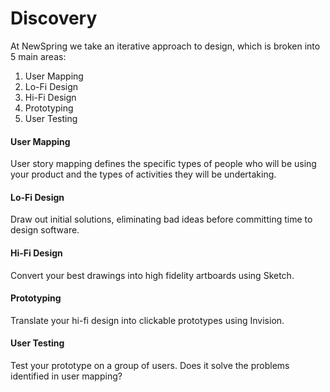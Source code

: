 # Discovery

At NewSpring we take an iterative approach to design, which is broken into 5 main areas:

1. User Mapping
2. Lo-Fi Design
3. Hi-Fi Design
4. Prototyping
5. User Testing




#### User Mapping
User story mapping defines the specific types of people who will be using your product and the types of activities they will be undertaking. 


#### Lo-Fi Design
Draw out initial solutions, eliminating bad ideas before committing time to design software.

#### Hi-Fi Design
Convert your best drawings into high fidelity artboards using Sketch.

#### Prototyping
Translate your hi-fi design into clickable prototypes using Invision. 

#### User Testing
Test your prototype on a group of users. Does it solve the problems identified in user mapping?